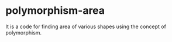 # polymorphism-area
It is a code for finding area of various shapes using the concept of polymorphism.
